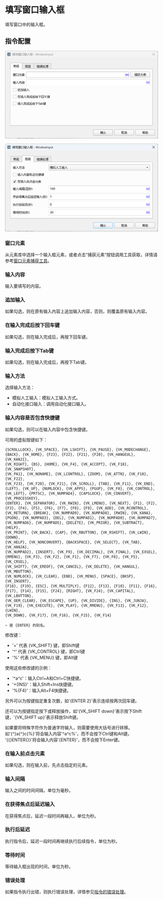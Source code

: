 # 填写窗口输入框

填写窗口中的输入框。

## 指令配置

![填写窗口输入框常规配置对话框](window_input_general_config.png)

![填写窗口输入框高级配置对话框](window_input_advanced_config.png)

### 窗口元素

从元素库中选择一个输入框元素，或者点击“捕获元素”按钮调用工具获取，详情请参考[窗口元素捕获工具](../../../manual/window_element_capture_tool.md)。

### 输入内容

输入要填写的内容。

### 追加输入

如果勾选，则在原有输入内容上追加输入内容，否则，则覆盖原有输入内容。

### 在输入完成后按下回车键

如果勾选，则在输入完成后，再按下回车键。

### 输入完成后按下Tab键

如果勾选，则在输入完成后，再按下Tab键。

### 输入方法

选择输入方法：
* 模拟人工输入：模拟人工输入方式。
* 自动化接口输入：调用自动化接口输入。

### 输入内容是否包含快捷键

如果勾选，则可以在输入内容中包含快捷键。

可用的虚拟按键如下：

    {SCROLLLOCK}, {VK_SPACE}, {VK_LSHIFT}, {VK_PAUSE}, {VK_MODECHANGE},
    {BACK}, {VK_HOME}, {F23}, {F22}, {F21}, {F20}, {VK_HANGEUL}, {VK_KANJI},
    {VK_RIGHT}, {BS}, {HOME}, {VK_F4}, {VK_ACCEPT}, {VK_F18}, {VK_SNAPSHOT},
    {VK_PA1}, {VK_NONAME}, {VK_LCONTROL}, {ZOOM}, {VK_ATTN}, {VK_F10}, {VK_F22},
    {VK_F23}, {VK_F20}, {VK_F21}, {VK_SCROLL}, {TAB}, {VK_F11}, {VK_END},
    {LEFT}, {VK_UP}, {NUMLOCK}, {VK_APPS}, {PGUP}, {VK_F8}, {VK_CONTROL},
    {VK_LEFT}, {PRTSC}, {VK_NUMPAD4}, {CAPSLOCK}, {VK_CONVERT}, {VK_PROCESSKEY},
    {ENTER}, {VK_SEPARATOR}, {VK_RWIN}, {VK_LMENU}, {VK_NEXT}, {F1}, {F2},
    {F3}, {F4}, {F5}, {F6}, {F7}, {F8}, {F9}, {VK_ADD}, {VK_RCONTROL},
    {VK_RETURN}, {BREAK}, {VK_NUMPAD9}, {VK_NUMPAD8}, {RWIN}, {VK_KANA},
    {PGDN}, {VK_NUMPAD3}, {DEL}, {VK_NUMPAD1}, {VK_NUMPAD0}, {VK_NUMPAD7},
    {VK_NUMPAD6}, {VK_NUMPAD5}, {DELETE}, {VK_PRIOR}, {VK_SUBTRACT}, {HELP},
    {VK_PRINT}, {VK_BACK}, {CAP}, {VK_RBUTTON}, {VK_RSHIFT}, {VK_LWIN}, {DOWN},
    {VK_HELP}, {VK_NONCONVERT}, {BACKSPACE}, {VK_SELECT}, {VK_TAB}, {VK_HANJA},
    {VK_NUMPAD2}, {INSERT}, {VK_F9}, {VK_DECIMAL}, {VK_FINAL}, {VK_EXSEL},
    {RMENU}, {VK_F3}, {VK_F2}, {VK_F1}, {VK_F7}, {VK_F6}, {VK_F5}, {VK_CRSEL},
    {VK_SHIFT}, {VK_EREOF}, {VK_CANCEL}, {VK_DELETE}, {VK_HANGUL}, {VK_MBUTTON},
    {VK_NUMLOCK}, {VK_CLEAR}, {END}, {VK_MENU}, {SPACE}, {BKSP}, {VK_INSERT},
    {F18}, {F19}, {ESC}, {VK_MULTIPLY}, {F12}, {F13}, {F10}, {F11}, {F16},
    {F17}, {F14}, {F15}, {F24}, {RIGHT}, {VK_F24}, {VK_CAPITAL}, {VK_LBUTTON},
    {VK_OEM_CLEAR}, {VK_ESCAPE}, {UP}, {VK_DIVIDE}, {INS}, {VK_JUNJA},
    {VK_F19}, {VK_EXECUTE}, {VK_PLAY}, {VK_RMENU}, {VK_F13}, {VK_F12}, {LWIN},
    {VK_DOWN}, {VK_F17}, {VK_F16}, {VK_F15}, {VK_F14}
    
    ~ 是 {ENTER} 的别名。

修改键：

* '+' 代表 {VK_SHIFT} 键，即Shift键
* '^' 代表 {VK_CONTROL} 键，即Ctrl键
* '%' 代表 {VK_MENU} 键，即Alt键

使用这些修改键的示例：

* '^a^c'：输入Ctrl+A和Ctrl+C快捷键。
* '+{INS}'：输入Shift+Ins快捷键。
* '%{F4}'：输入Alt+F4快捷键。

另外可以为按键指定重复次数，如'{ENTER 2}'表示连续按两次回车键。

还可以为按键指定按下或释放操作，如'{VK_SHIFT down}'表示按下Shift键，'{VK_SHIFT up}'表示释放Shift键。

如果要将特殊字符作为普通字符输入，则需要使用大括号进行转移。
如'{^}a{^}c{%}'将会输入内容'^a^c%'，而不会按下Ctrl键和Alt键。
'{{}ENTER{}}'将会输入内容'{ENTER}'，而不会按下Enter键。


### 在输入前点击元素

如果勾选，则在输入前，先点击指定的元素。

### 输入间隔

输入之间的时间间隔，单位为毫秒。

### 在获得焦点后延迟输入

在获得焦点后，延迟一段时间再输入，单位为秒。

### 执行后延迟

执行指令后，延迟一段时间再继续执行后续指令，单位为秒。

### 等待时间

等待输入框出现的时间，单位为秒。

### 错误处理

如果指令执行出错，则执行错误处理，详情参见[指令的错误处理](../../../manual/error_handling.md)。
